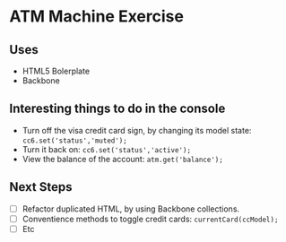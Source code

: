 ATM Machine Exercise
====================

Uses
----
* HTML5 Bolerplate
* Backbone

Interesting things to do in the console
---------------------------------------

* Turn off the visa credit card sign, by changing its model state: `cc6.set('status','muted');`
* Turn it back on: `cc6.set('status','active');`
* View the balance of the account: `atm.get('balance');`

Next Steps
----------
* [ ] Refactor duplicated HTML, by using Backbone collections.
* [ ] Conventience methods to toggle credit cards: `currentCard(ccModel);`
* [ ] Etc
